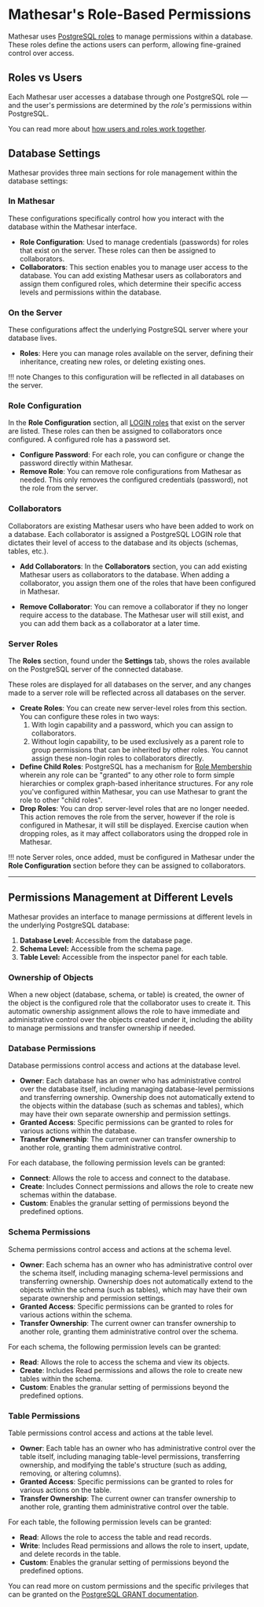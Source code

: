 # Mathesar's Role-Based Permissions

Mathesar uses [PostgreSQL roles](https://www.postgresql.org/docs/current/user-manag.html) to manage permissions within a database. These roles define the actions users can perform, allowing fine-grained control over access.

## Roles vs Users

Each Mathesar user accesses a database through one PostgreSQL role — and the user's permissions are determined by the _role's_ permissions within PostgreSQL.

You can read more about [how users and roles work together](./users.md#users-vs-roles).

## Database Settings

Mathesar provides three main sections for role management within the database settings:

### In Mathesar

These configurations specifically control how you interact with the database within the Mathesar interface.

- **Role Configuration**: Used to manage credentials (passwords) for roles that exist on the server. These roles can then be assigned to collaborators.
- **Collaborators**: This section enables you to manage user access to the database. You can add existing Mathesar users as collaborators and assign them configured roles, which determine their specific access levels and permissions within the database.

### On the Server

These configurations affect the underlying PostgreSQL server where your database lives.

- **Roles**: Here you can manage roles available on the server, defining their inheritance, creating new roles, or deleting existing ones.

!!! note
    Changes to this configuration will be reflected in all databases on the server.

### Role Configuration

In the **Role Configuration** section, all [LOGIN roles](https://www.postgresql.org/docs/current/role-attributes.html#ROLE-ATTRIBUTES) that exist on the server are listed. These roles can then be assigned to collaborators once configured. A configured role has a password set.

- **Configure Password**: For each role, you can configure or change the password directly within Mathesar.
- **Remove Role**: You can remove role configurations from Mathesar as needed. This only removes the configured credentials (password), not the role from the server.

### Collaborators

Collaborators are existing Mathesar users who have been added to work on a database. Each collaborator is assigned a PostgreSQL LOGIN role that dictates their level of access to the database and its objects (schemas, tables, etc.).

- **Add Collaborators**: In the **Collaborators** section, you can add existing Mathesar users as collaborators to the database. When adding a collaborator, you assign them one of the roles that have been configured in Mathesar.

- **Remove Collaborator**: You can remove a collaborator if they no longer require access to the database. The Mathesar user will still exist, and you can add them back as a collaborator at a later time.

### Server Roles

The **Roles** section, found under the **Settings** tab, shows the roles available on the PostgreSQL server of the connected database.

These roles are displayed for all databases on the server, and any changes made to a server role will be reflected across all databases on the server.

- **Create Roles**: You can create new server-level roles from this section. You can configure these roles in two ways:
    1. With login capability and a password, which you can assign to collaborators.
    2. Without login capability, to be used exclusively as a parent role to group permissions that can be inherited by other roles. You cannot assign these non-login roles to collaborators directly.
- **Define Child Roles**: PostgreSQL has a mechanism for [Role Membership](https://www.postgresql.org/docs/current/role-membership.html) wherein any role can be "granted" to any other role to form simple hierarchies or complex graph-based inheritance structures. For any role you've configured within Mathesar, you can use Mathesar to grant the role to other "child roles".
- **Drop Roles**: You can drop server-level roles that are no longer needed. This action removes the role from the server, however if the role is configured in Mathesar, it will still be displayed. Exercise caution when dropping roles, as it may affect collaborators using the dropped role in Mathesar.

!!! note
    Server roles, once added, must be configured in Mathesar under the **Role Configuration** section before they can be assigned to collaborators.

---

## Permissions Management at Different Levels

Mathesar provides an interface to manage permissions at different levels in the underlying PostgreSQL database:

1. **Database Level:** Accessible from the database page.
2. **Schema Level:** Accessible from the schema page.
3. **Table Level:** Accessible from the inspector panel for each table.

### Ownership of Objects

When a new object (database, schema, or table) is created, the owner of the object is the configured role that the collaborator uses to create it. This automatic ownership assignment allows the role to have immediate and administrative control over the objects created under it, including the ability to manage permissions and transfer ownership if needed.

### Database Permissions

Database permissions control access and actions at the database level.

- **Owner**: Each database has an owner who has administrative control over the database itself, including managing database-level permissions and transferring ownership. Ownership does not automatically extend to the objects within the database (such as schemas and tables), which may have their own separate ownership and permission settings.
- **Granted Access**: Specific permissions can be granted to roles for various actions within the database.
- **Transfer Ownership**: The current owner can transfer ownership to another role, granting them administrative control.

For each database, the following permission levels can be granted:

- **Connect**: Allows the role to access and connect to the database.
- **Create**: Includes Connect permissions and allows the role to create new schemas within the database.
- **Custom**: Enables the granular setting of permissions beyond the predefined options.

### Schema Permissions

Schema permissions control access and actions at the schema level.

- **Owner**: Each schema has an owner who has administrative control over the schema itself, including managing schema-level permissions and transferring ownership. Ownership does not automatically extend to the objects within the schema (such as tables), which may have their own separate ownership and permission settings.
- **Granted Access**: Specific permissions can be granted to roles for various actions within the schema.
- **Transfer Ownership**: The current owner can transfer ownership to another role, granting them administrative control over the schema.

For each schema, the following permission levels can be granted:

- **Read**: Allows the role to access the schema and view its objects.
- **Create**: Includes Read permissions and allows the role to create new tables within the schema.
- **Custom**: Enables the granular setting of permissions beyond the predefined options.

### Table Permissions

Table permissions control access and actions at the table level.

- **Owner**: Each table has an owner who has administrative control over the table itself, including managing table-level permissions, transferring ownership, and modifying the table's structure (such as adding, removing, or altering columns).
- **Granted Access**: Specific permissions can be granted to roles for various actions on the table.
- **Transfer Ownership**: The current owner can transfer ownership to another role, granting them administrative control over the table.

For each table, the following permission levels can be granted:

- **Read**: Allows the role to access the table and read records.
- **Write**: Includes Read permissions and allows the role to insert, update, and delete records in the table.
- **Custom**: Enables the granular setting of permissions beyond the predefined options.

You can read more on custom permissions and the specific privileges that can be granted on the [PostgreSQL GRANT documentation](https://www.postgresql.org/docs/current/sql-grant.html).

